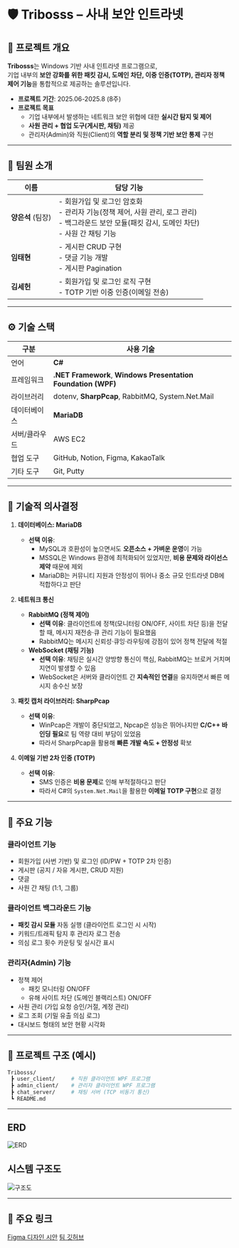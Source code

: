 # 🛡️ Tribosss – 사내 보안 인트라넷

## 📌 프로젝트 개요
**Tribosss**는 Windows 기반 사내 인트라넷 프로그램으로,  
기업 내부의 **보안 강화를 위한 패킷 감시, 도메인 차단, 이중 인증(TOTP), 관리자 정책 제어 기능**을 통합적으로 제공하는 솔루션입니다.  

- **프로젝트 기간**: 2025.06-2025.8 (8주)   
- **프로젝트 목표**  
  - 기업 내부에서 발생하는 네트워크 보안 위협에 대한 **실시간 탐지 및 제어**  
  - **사원 관리 + 협업 도구(게시판, 채팅)** 제공  
  - 관리자(Admin)와 직원(Client)의 **역할 분리 및 정책 기반 보안 통제** 구현  

---

## 👥 팀원 소개

| 이름 | 담당 기능 |
|------|-----------|
| **양은석** (팀장) | - 회원가입 및 로그인 암호화<br>- 관리자 기능(정책 제어, 사원 관리, 로그 관리)<br>- 백그라운드 보안 모듈(패킷 감시, 도메인 차단)<br>- 사원 간 채팅 기능 |
| **임태현** | - 게시판 CRUD 구현<br>- 댓글 기능 개발<br>- 게시판 Pagination |
| **김세헌** | - 회원가입 및 로그인 로직 구현<br>- TOTP 기반 이중 인증(이메일 전송)<br> |

---

## ⚙️ 기술 스택

| 구분 | 사용 기술 |
|------|-----------|
| 언어 | **C#** |
| 프레임워크 | **.NET Framework**, **Windows Presentation Foundation (WPF)** |
| 라이브러리 | dotenv, **SharpPcap**, RabbitMQ, System.Net.Mail |
| 데이터베이스 | **MariaDB** |
| 서버/클라우드 | AWS EC2 |
| 협업 도구 | GitHub, Notion, Figma, KakaoTalk |
| 기타 도구 | Git, Putty |

---

## 🧭 기술적 의사결정

1. **데이터베이스: MariaDB**
   - **선택 이유**:  
     - MySQL과 호환성이 높으면서도 **오픈소스 + 가벼운 운영**이 가능  
     - MSSQL은 Windows 환경에 최적화되어 있었지만, **비용 문제와 라이선스 제약** 때문에 제외  
     - MariaDB는 커뮤니티 지원과 안정성이 뛰어나 중소 규모 인트라넷 DB에 적합하다고 판단  

2. **네트워크 통신**
   - **RabbitMQ (정책 제어)**  
     - **선택 이유**: 클라이언트에 정책(모니터링 ON/OFF, 사이트 차단 등)을 전달할 때, 메시지 재전송·큐 관리 기능이 필요했음  
     - RabbitMQ는 메시지 신뢰성·큐잉·라우팅에 강점이 있어 정책 전달에 적절
   - **WebSocket (채팅 기능)**  
     - **선택 이유**: 채팅은 실시간 양방향 통신이 핵심, RabbitMQ는 브로커 거치며 지연이 발생할 수 있음  
     - WebSocket은 서버와 클라이언트 간 **지속적인 연결**을 유지하면서 빠른 메시지 송수신 보장  

3. **패킷 캡처 라이브러리: SharpPcap**
   - **선택 이유**:  
     - WinPcap은 개발이 중단되었고, Npcap은 성능은 뛰어나지만 **C/C++ 바인딩 필요**로 팀 역량 대비 부담이 있었음  
     - 따라서 SharpPcap을 활용해 **빠른 개발 속도 + 안정성** 확보  

4. **이메일 기반 2차 인증 (TOTP)**
   - **선택 이유**:  
     - SMS 인증은 **비용 문제**로 인해 부적절하다고 판단  
     - 따라서 C#의 `System.Net.Mail`을 활용한 **이메일 TOTP 구현**으로 결정  

---

## 🔑 주요 기능

### 클라이언트 기능
- 회원가입 (사번 기반) 및 로그인 (ID/PW + TOTP 2차 인증)  
- 게시판 (공지 / 자유 게시판, CRUD 지원)  
- 댓글
- 사원 간 채팅 (1:1, 그룹)

### 클라이언트 백그라운드 기능
- **패킷 감시 모듈** 자동 실행 (클라이언트 로그인 시 시작)  
- 키워드/트래픽 탐지 후 관리자 로그 전송  
- 의심 로그 횟수 카운팅 및 실시간 표시  

### 관리자(Admin) 기능
- 정책 제어  
  - 패킷 모니터링 ON/OFF  
  - 유해 사이트 차단 (도메인 블랙리스트) ON/OFF
- 사원 관리 (가입 요청 승인/거절, 계정 관리)  
- 로그 조회 (기밀 유출 의심 로그)  
- 대시보드 형태의 보안 현황 시각화

---

## 📂 프로젝트 구조 (예시)

```bash
Tribosss/
 ┣ user_client/     # 직원 클라이언트 WPF 프로그램
 ┣ admin_client/    # 관리자 클라이언트 WPF 프로그램
 ┣ chat_server/     # 채팅 서버 (TCP 비동기 통신)
 ┗ README.md
```

---

## ERD
![ERD](https://file.notion.so/f/f/6b27fb8e-5ab0-4477-ac9d-05091a16120c/a1658fee-22a6-477a-9f60-dff16d76f934/image.png?table=block&id=245b6e92-e209-8084-99d8-f19ed2c70bc4&spaceId=6b27fb8e-5ab0-4477-ac9d-05091a16120c&expirationTimestamp=1756512000000&signature=rpj8dVNk1Y7ckOuJshh6Z74P7k2hvb4BvxoxUYqSxv0&downloadName=image.png)

## 시스템 구조도
![구조도](https://file.notion.so/f/f/6b27fb8e-5ab0-4477-ac9d-05091a16120c/668a3c15-ce44-42c7-ac53-39ffde6f6fa5/image.png?table=block&id=23ab6e92-e209-80ee-8714-cd60382f22fa&spaceId=6b27fb8e-5ab0-4477-ac9d-05091a16120c&expirationTimestamp=1756512000000&signature=2vmAv09xyyp4PabtW3Cu7_wlFfSbFa5wmtBm3ft5frI&downloadName=image.png)

--- 

## 🔗 주요 링크
[Figma 디자인 시안](https://www.figma.com/design/CPR6eyyzLdEt0ZqVM7A8G2/intranet?node-id=0-1&t=g8sXYUoyNzOerK21-1)
[팀 깃허브](https://github.com/Tribosss)

